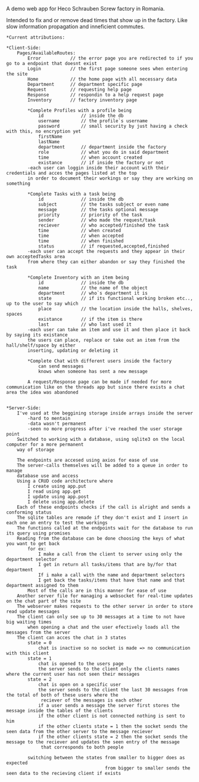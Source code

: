 A demo web app for Heco Schrauben Screw factory in Romania.

Intended to fix and or remove dead times that show up in the factory.
Like slow information propagation and inneficient commutes.

    *Current attributions:

    *Client-Side:
        Pages/AvailableRoutes:
            Error           // the error page you are redirected to if you go to a endpoint that doesnt exist
            Login           // the first page someone sees when entering the site
            Home            // the home page with all necessary data
            Department      // department specific page
            Request         // requesting help page
            Response        // respondin to a help request page
            Inventory       // factory inventory page

            *Complete Profiles with a profile being
                id              // inside the db
                username        // the profile`s username
                password        // small security by just having a check with this, no encryption yet
                firstName 
                lastName
                department      // department inside the factory
                role            // what you do in said department
                time            // when account created
                existance       // if inside the factory or not
            -each user can loggin inside their account with their credentials and acces the pages listed at the top
            in order to document their workings or say they are working on something

            *Complete Tasks with a task being
                id              // inside the db
                subject         // the tasks subject or even name
                message         // the tasks optional message 
                priority        // priority of the task
                sender          // who made the request/task
                reciever        // who accepted/finished the task
                time            // when created
                time            // when accepted
                time            // when finished
                status          // if requested,accepted,finished
            -each user can accept the requests and they appear in their own acceptedTasks area
            from where they can either abandon or say they finished the task

            *Complete Inventory with an item being
                id              // inside the db
                name            // the name of the object
                department      // who`s department it is
                state           // if its functional working broken etc.., up to the user to say which
                place           // the location inside the halls, shelves, spaces
                existance       // if the item is there
                last            // who last used it
            -each user can take an item and use it and then place it back by saying its existance
            the users can place, replace or take out an item from the hall/shelf/space by either
            inserting, updating or deleting it

            *Complete Chat with different users inside the factory
                can send messages
                knows when someone has sent a new message
            
            A request/Response page can be made if needed for more communication like on the threads app but since there exists a chat area the idea was abandoned


    *Server-Side:
        I've used at the beggining storage inside arrays inside the server
            -hard to mentain
            -data wasn't permanent
            -seen no more progress after i've reached the user storage point
        Switched to working with a database, using sqlite3 on the local computer for a more permanent
        way of storage

        The endpoints are accesed using axios for ease of use
        The server-calls themselves will be added to a queue in order to manage
        database use and access
        Using a CRUD code architecture where
            I create using app.put
            I read using app.get
            I update using app.post
            I delete using app.delete
        Each of these endpoints checks if the call is alright and sends a conforming status
        The sqlite tables are remade if they don't exist and I insert in each one an entry to test the workings
        The functions called at the endpoints wait for the database to run its query using promises
        Reading from the database can be done choosing the keys of what you want to get back
            for ex:
                I make a call from the client to server using only the department selector
                I get in return all tasks/items that are by/for that department
                If i make a call with the name and department selectors
                I get back the tasks/items that have that name and that department assigned to them
            Most of the calls are in this manner for ease of use
        Another server file for managing a websocket for real-time updates on the chat part of the site
        The webserver makes requests to the other server in order to store read update messages
        The client can only see up to 30 messages at a time to not have big waiting times 
            when opening a chat and the user efectively loads all the messages from the server
        The client can acces the chat in 3 states
            state = 0 
                chat is inactive so no socket is made => no communication with this client
            state = 1
                chat is opened to the users page
                the server sends to the client only the clients names where the current user has not seen their messages
            state = 2
                chat is open on a specific user
                the server sends to the client the last 30 messages from the total of both of these users where the
                 reciever of the messages is each other
                if a user sends a message the server first stores the message inside the tables of the clients
                if the other client is not connected nothing is sent to him
                if the other clients state = 1 then the socket sends the seen data from the other server to the message reciever
                if the other clients state = 2 then the socket sends the message to the reciever and updates the seen entry of the message
                 that corresponds to both people
            
            switching between the states from smaller to bigger does as expected
                                         from bigger to smaller sends the seen data to the recieving client if exists
            